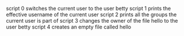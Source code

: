 script 0 switches the current user to the user betty
script 1 prints the effective username of the current user
script 2 prints all the groups the current user is part of
script 3 changes the owner of the file hello to the user betty
script 4 creates an empty file called hello
